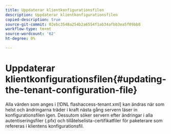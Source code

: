 ```yaml
---
title: Uppdaterar klientkonfigurationsfilen
description: Uppdaterar klientkonfigurationsfilen
copied-description: true
source-git-commit: 02ebc3548a254b2a6554f1ab34afbb3ea5f09bb8
workflow-type: tm+mt
source-wordcount: '62'
ht-degree: 0%

---
```


# Uppdaterar klientkonfigurationsfilen{#updating-the-tenant-configuration-file}

Alla värden som anges i [!DNL flashaccess-tenant.xml] kan ändras när som helst och ändringarna träder i kraft nästa gång servern läser in konfigurationsfilen igen. Dessutom söker servern efter ändringar i alla autentiseringsfiler (.pfx) och tillåtelselista-certifikatfiler för paketerare som refereras i klientens konfigurationsfil.
